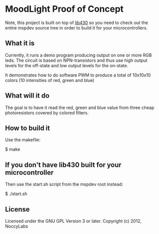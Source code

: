 MoodLight Proof of Concept
==========================

Note, this project is built on top of [lib430](/mspdev/lib430/README) so 
you need to check out the entire mspdev source tree in order to build it
for your microcontrollers.

## What it is

Currently, it runs a demo program producing output on one or more RGB leds. The
circuit is based on NPN-transistors and thus use high output levels for the off-state
and low output levels for the on-state.

It demonstrates how to do software PWM to produce a total of 10x10x10 colors (10
intensities of red, green and blue)

## What will it do

The goal is to have it read the red, green and blue value from three cheap
photoresistors covered by colored filters.

## How to build it

Use the makefile:

  $ make

## If you don't have lib430 built for your microcontroller

Then use the start.sh script from the mspdev root instead:

  $ ./start.sh

## License

Licensed under the GNU GPL Version 3 or later.
Copyright (c) 2012, NoccyLabs

